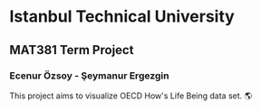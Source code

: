 # Istanbul Technical University
## MAT381 Term Project
### Ecenur Özsoy - Şeymanur Ergezgin 

This project aims to visualize OECD How's Life Being data set. 🌎
